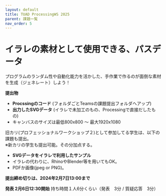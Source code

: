```yaml
---
layout: default
title: TUAD ProcessingWS 2025
parent: 課題一覧
nav_order: 5
---
```


# イラレの素材として使用できる、パスデータ

プログラムのランダム性や自動化能力を活かした、手作業で作るのが面倒な素材を生成（ジェネレート）しよう！

**提出物**

+ **Procssingのコード** (フォルダごとTeamsの課題提出フォルダへアップ)
+ **出力したSVGデータ** (イラレで未加工のもの、Processingで直接だしたもの)
+ キャンバスのサイズは最低800x800 ～ 最大1920x1080

旧カリ(プロフェッショナルワークショップ２)として参加してる学生は、以下の課題も提出。<br>
※新カリの学生も提出可能。その分加点する。
+ **SVGデータをイラレで利用したサンプル**
+ イラレの代わりに、RhinoやBlender等を用いてもOK。
+ PDFか画像(jpeg or PNG)。


**提出締め切りは、2024年2月7日13:00まで**

 **発表 2月6日12:30開始**
 持ち時間１人6分くらい（発表　3分 / 質疑応答　3分） 